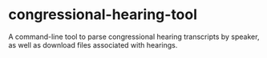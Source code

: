 # congressional-hearing-tool
A command-line tool to parse congressional hearing transcripts by speaker, as well as download files associated with hearings.
